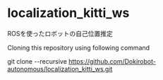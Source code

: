 # localization_kitti_ws
ROSを使ったロボットの自己位置推定

Cloning this repository using following command

git clone --recursive https://github.com/Dokirobot-autonomous/localization_kitti_ws.git

